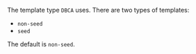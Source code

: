 The template type `DBCA` uses. There are two types of templates:

- `non-seed`
- `seed`

The default is `non-seed`.
